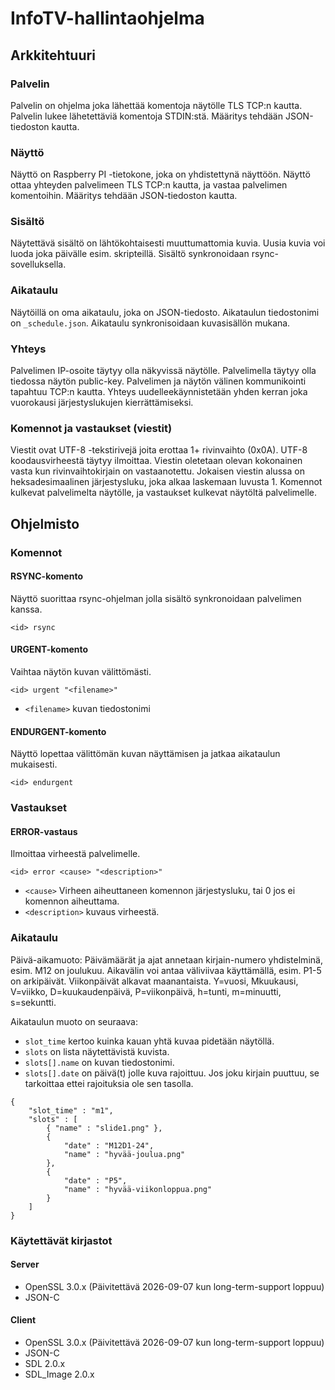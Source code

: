 # InfoTV-hallintaohjelma

## Arkkitehtuuri

### Palvelin
Palvelin on ohjelma joka lähettää komentoja näytölle TLS TCP:n kautta.
Palvelin lukee lähetettäviä komentoja STDIN:stä.
Määritys tehdään JSON-tiedoston kautta.

### Näyttö
Näyttö on Raspberry PI -tietokone, joka on yhdistettynä näyttöön.
Näyttö ottaa yhteyden palvelimeen TLS TCP:n kautta, ja vastaa palvelimen komentoihin.
Määritys tehdään JSON-tiedoston kautta.

### Sisältö
Näytettävä sisältö on lähtökohtaisesti muuttumattomia kuvia.
Uusia kuvia voi luoda joka päivälle esim. skripteillä.
Sisältö synkronoidaan rsync-sovelluksella.

### Aikataulu
Näytöillä on oma aikataulu, joka on JSON-tiedosto.
Aikataulun tiedostonimi on `_schedule.json`.
Aikataulu synkronisoidaan kuvasisällön mukana.

### Yhteys
Palvelimen IP-osoite täytyy olla näkyvissä näytölle.
Palvelimella täytyy olla tiedossa näytön public-key.
Palvelimen ja näytön välinen kommunikointi tapahtuu TCP:n kautta.
Yhteys uudelleekäynnistetään yhden kerran joka vuorokausi järjestyslukujen kierrättämiseksi.

### Komennot ja vastaukset (viestit)
Viestit ovat UTF-8 -tekstirivejä joita erottaa 1+ rivinvaihto (0x0A).
UTF-8 koodausvirheestä täytyy ilmoittaa.
Viestin oletetaan olevan kokonainen vasta kun rivinvaihtokirjain on vastaanotettu.
Jokaisen viestin alussa on heksadesimaalinen järjestysluku, joka alkaa laskemaan luvusta 1.
Komennot kulkevat palvelimelta näytölle, ja vastaukset kulkevat näytöltä palvelimelle.

## Ohjelmisto

### Komennot

#### RSYNC-komento
Näyttö suorittaa rsync-ohjelman jolla sisältö synkronoidaan palvelimen kanssa.

`<id> rsync`

#### URGENT-komento
Vaihtaa näytön kuvan välittömästi.

`<id> urgent "<filename>"`
- `<filename>` kuvan tiedostonimi

#### ENDURGENT-komento
Näyttö lopettaa välittömän kuvan näyttämisen ja jatkaa aikataulun mukaisesti.

`<id> endurgent`

### Vastaukset

#### ERROR-vastaus
Ilmoittaa virheestä palvelimelle.

`<id> error <cause> "<description>"`
- `<cause>` Virheen aiheuttaneen komennon järjestysluku, tai 0 jos ei komennon aiheuttama.
- `<description>` kuvaus virheestä.

### Aikataulu

Päivä-aikamuoto:
	Päivämäärät ja ajat annetaan kirjain-numero yhdistelminä, esim. M12 on joulukuu.
	Aikavälin voi antaa väliviivaa käyttämällä, esim. P1-5 on arkipäivät.
	Viikonpäivät alkavat maanantaista.
	Y=vuosi, Mkuukausi, V=viikko, D=kuukaudenpäivä, P=viikonpäivä,
	h=tunti, m=minuutti, s=sekuntti.

Aikataulun muoto on seuraava:
- `slot_time` kertoo kuinka kauan yhtä kuvaa pidetään näytöllä.
- `slots` on lista näytettävistä kuvista.
- `slots[].name` on kuvan tiedostonimi.
- `slots[].date` on päivä(t) jolle kuva rajoittuu.
	Jos joku kirjain puuttuu, se tarkoittaa ettei rajoituksia ole sen tasolla.

```
{
	"slot_time" : "m1",
	"slots" : [
		{ "name" : "slide1.png" },
		{
			"date" : "M12D1-24",
			"name" : "hyvää-joulua.png"
		},
		{
			"date" : "P5",
			"name" : "hyvää-viikonloppua.png"
		}
	]
}
```

### Käytettävät kirjastot

#### Server
- OpenSSL 3.0.x (Päivitettävä 2026-09-07 kun long-term-support loppuu)
- JSON-C

#### Client
- OpenSSL 3.0.x (Päivitettävä 2026-09-07 kun long-term-support loppuu)
- JSON-C
- SDL 2.0.x
- SDL_Image 2.0.x
